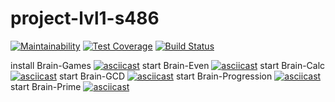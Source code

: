 # project-lvl1-s486
[![Maintainability](https://api.codeclimate.com/v1/badges/485b1377dfe48e14b58a/maintainability)](https://codeclimate.com/github/Vokvorob/project-lvl1-s486/maintainability)
[![Test Coverage](https://api.codeclimate.com/v1/badges/485b1377dfe48e14b58a/test_coverage)](https://codeclimate.com/github/Vokvorob/project-lvl1-s486/test_coverage)
[![Build Status](https://travis-ci.com/Vokvorob/project-lvl1-s486.svg?branch=master)](https://travis-ci.com/Vokvorob/project-lvl1-s486)

install Brain-Games
[![asciicast](https://asciinema.org/a/kkzAn63G5l8na0xQmJlyVtaEZ.svg)](https://asciinema.org/a/kkzAn63G5l8na0xQmJlyVtaEZ?autoplay=1)
start Brain-Even
[![asciicast](https://asciinema.org/a/IRCJwGloRHouJyQhNzw8UVOcx.svg)](https://asciinema.org/a/IRCJwGloRHouJyQhNzw8UVOcx?autoplay=1)
start Brain-Calc
[![asciicast](https://asciinema.org/a/jzKldYChcFeyveYBZ5hFIIQ04.svg)](https://asciinema.org/a/jzKldYChcFeyveYBZ5hFIIQ04?autoplay=1)
start Brain-GCD
[![asciicast](https://asciinema.org/a/fbj0SWfPe0hjeDcIMofRhobd1.svg)](https://asciinema.org/a/fbj0SWfPe0hjeDcIMofRhobd1?autoplay=1)
start Brain-Progression
[![asciicast](https://asciinema.org/a/cqkGHJxKNXIgm0KJJpDwu6tx6.svg)](https://asciinema.org/a/cqkGHJxKNXIgm0KJJpDwu6tx6?autoplay=1)
start Brain-Prime
[![asciicast](https://asciinema.org/a/0lbu4nCcNB4Aji6zLZdKhlDsT.svg)](https://asciinema.org/a/0lbu4nCcNB4Aji6zLZdKhlDsT?autoplay=1)

